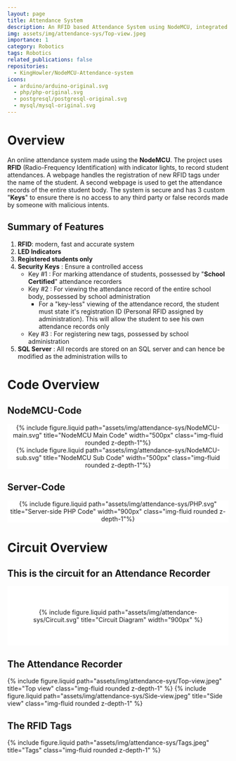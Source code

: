```yaml
---
layout: page
title: Attendance System
description: An RFID based Attendance System using NodeMCU, integrated with an SQL server.
img: assets/img/attendance-sys/Top-view.jpeg
importance: 1
category: Robotics
tags: Robotics
related_publications: false
repositories:
  - KingHowler/NodeMCU-Attendance-system
icons:
  - arduino/arduino-original.svg
  - php/php-original.svg
  - postgresql/postgresql-original.svg
  - mysql/mysql-original.svg
---
```


# Overview

An online attendance system made using the **NodeMCU**. The project uses **RFID** (Radio-Frequency Identification) with indicator lights, to record student attendances. A webpage handles the registration of new RFID tags under the name of the student. A second webpage is used to get the attendance records of the entire student body. The system is secure and has 3 custom "**Keys**" to ensure there is no access to any third party or false records made by someone with malicious intents.

## Summary of Features

1. **RFID**: modern, fast and accurate system
2. **LED Indicators**
3. **Registered students only**
4. **Security Keys** : Ensure a controlled access
   - Key #1 : For marking attendance of students, possessed by "**School Certified**" attendance recorders
   - Key #2 : For viewing the attendance record of the entire school body, possessed by school administration
     - For a "key-less" viewing of the attendance record, the student must state it's registration ID (Personal RFID assigned by administration). This will allow the student to see his own attendance records only
   - Key #3 : For registering new tags, possessed by school administration
5. **SQL Server** : All records are stored on an SQL server and can hence be modified as the administration wills to

# Code Overview

## NodeMCU-Code

<div align="center" style="background-color : #FFFFFF">
  {% include figure.liquid path="assets/img/attendance-sys/NodeMCU-main.svg" title="NodeMCU Main Code" width="500px" class="img-fluid rounded z-depth-1"%}
</div>
<div align="center" style="background-color : #FFFFFF">
  {% include figure.liquid path="assets/img/attendance-sys/NodeMCU-sub.svg" title="NodeMCU Sub Code" width="500px" class="img-fluid rounded z-depth-1"%}
</div>

## Server-Code

<div align="center" style="background-color : #FFFFFF">
  {% include figure.liquid path="assets/img/attendance-sys/PHP.svg" title="Server-side PHP Code" width="900px" class="img-fluid rounded z-depth-1"%}
</div>

# Circuit Overview

## This is the circuit for an Attendance Recorder

<div align="center" style="background-color : #FFFFFF; padding : 50px;" class="img-fluid rounded z-depth-1">
  {% include figure.liquid path="assets/img/attendance-sys/Circuit.svg" title="Circuit Diagram" width="900px" %}
</div>

## The Attendance Recorder

{% include figure.liquid path="assets/img/attendance-sys/Top-view.jpeg" title="Top view" class="img-fluid rounded z-depth-1" %}
{% include figure.liquid path="assets/img/attendance-sys/Side-view.jpeg" title="Side view" class="img-fluid rounded z-depth-1" %}

## The RFID Tags

{% include figure.liquid path="assets/img/attendance-sys/Tags.jpeg" title="Tags" class="img-fluid rounded z-depth-1" %}
